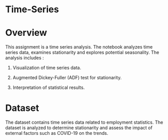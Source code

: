 # Time-Series

# Overview

This assignment is a time series analysis. The notebook analyzes time series data, examines stationarity and explores potential seasonality. The analysis includes :

1. Visualization of time series data.

2. Augmented Dickey-Fuller (ADF) test for stationarity.

3. Interpretation of statistical results.

# Dataset

The dataset contains time series data related to employment statistics. The dataset is analyzed to determine stationarity and assess the impact of external factors such as COVID-19 on the trends.
